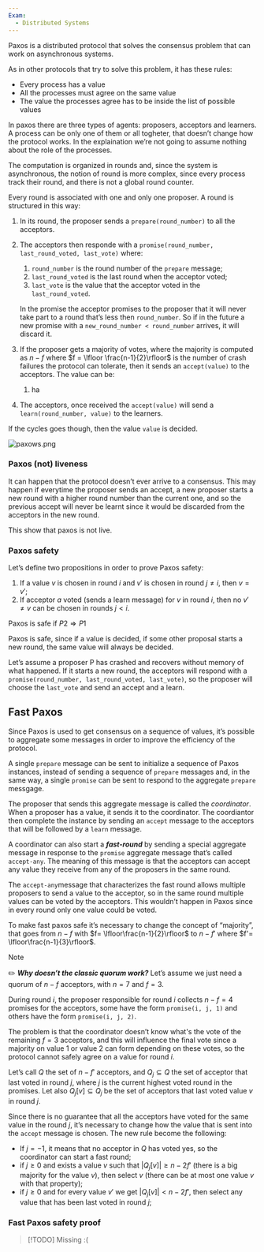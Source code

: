 ```yaml
---
Exam:
  - Distributed Systems
---
```

Paxos is a distributed protocol that solves the consensus problem that can work on asynchronous systems. 

As in other protocols that try to solve this problem, it has these rules:

- Every process has a value
- All the processes must agree on the same value
- The value the processes agree has to be inside the list of possible values

In paxos there are three types of agents: proposers, acceptors and learners. A process can be only one of them or all togheter, that doesn’t change how the protocol works. In the explaination we’re not going to assume nothing about the role of the processes.

The computation is organized in rounds and, since the system is asynchronous, the notion of round is more complex, since every process track their round, and there is not a global round counter.

Every round is associated with one and only one proposer. A round is structured in this way:

1. In its round, the proposer sends a `prepare(round_number)` to all the acceptors. 
2. The acceptors then responde with a `promise(round_number, last_round_voted, last_vote)` where:
    1. `round_number` is the round number of the `prepare` message;
    2. `last_round_voted` is the last round when the acceptor voted;
    3. `last_vote` is the value that the acceptor voted in the `last_round_voted`.
    
    In the promise the acceptor promises to the proposer that it will never take part to a round that’s less then `round_number`. So if in the future a new promise with a `new_round_number < round_number` arrives, it will discard it.
    
3. If the proposer gets a majority of votes, where the majority is computed as $n-f$ where $f = \lfloor \frac{n-1}{2}\rfloor$ is the number of crash failures the protocol can tolerate, then it sends an `accept(value)` to the acceptors. The value can be:
    1. ha
4. The acceptors, once received the `accept(value)` will send a `learn(round_number, value)` to the learners.

If the cycles goes though, then the value `value` is decided. 

![paxows.png](paxows.jpeg)

### Paxos (not) liveness

It can happen that the protocol doesn’t ever arrive to a consensus. This may happen if everytime the proposer sends an accept, a new proposer starts a new round with a higher round number than the current one, and so the previous accept will never be learnt since it would be discarded from the acceptors in the new round.

This show that paxos is not live.

### Paxos safety

Let’s define two propositions in order to prove Paxos safety:

1. If a value $v$ is chosen in round $i$ and $v'$ is chosen in round $j \neq i$, then $v = v'$;
2. If acceptor $a$ voted (sends a learn message) for $v$ in round $i$, then no $v' \neq v$ can be chosen in rounds $j < i$.

Paxos is safe if $P2 \Rightarrow P1$

Paxos is safe, since if a value is decided, if some other proposal starts a new round, the same value will always be decided.

Let’s assume a proposer P has crashed and recovers without memory of what happened. If it starts a new round, the acceptors will respond with a `promise(round_number, last_round_voted, last_vote)`, so the proposer will choose the `last_vote` and send an accept and a learn.

## Fast Paxos

Since Paxos is used to get consensus on a sequence of values, it’s possible to aggregate some messages in order to improve the efficiency of the protocol.

A single `prepare` message can be sent to initialize a sequence of Paxos instances, instead of sending a sequence of `prepare` messages and, in the same way, a single `promise` can be sent to respond to the aggregate `prepare` messgage.

The proposer that sends this aggregate message is called the *coordinator*. When a proposer has a value, it sends it to the coordinator. The coordiantor then complete the instance by sending an `accept` message to the acceptors that will be followed by a `learn` message.

A coordinator can also start a ***fast-round*** by sending a special aggregate message in response to the `promise` aggregate message that’s called `accept-any`. The meaning of this message is that the acceptors can accept any value they receive from any of the proposers in the same round.

The `accept-any`message that characterizes the fast round allows multiple proposers to send a value to the acceptor, so in the same round multiple values can be voted by the acceptors. This wouldn’t happen in Paxos since in every round only one value could be voted.

To make fast paxos safe it’s necessary to change the concept of “majority”, that goes from $n-f$ with $f= \lfloor\frac{n-1}{2}\rfloor$ to $n-f'$ where $f'= \lfloor\frac{n-1}{3}\rfloor$.

> [!Note]
> ✏️ ***Why doesn’t the classic quorum work?***
Let’s assume we just need a quorum of $n-f$ acceptors, with $n=7$ and $f=3$.
> 
> During round $i$, the proposer responsible for round $i$ collects $n-f = 4$ promises for the acceptors, some have the form `promise(i, j, 1)` and others have the form `promise(i, j, 2)`.
> 
> The problem is that the coordinator doesn’t know what's the vote of the remaining $f=3$ acceptors, and this will influence the final vote since a majority on value 1 or value 2 can form depending on these votes, so the protocol cannot safely agree on a value for round $i$.

Let’s call $Q$ the set of $n-f'$ acceptors, and $Q_j \subseteq Q$ the set of acceptor that last voted in round $j$, where $j$ is the current highest voted round in the promises. Let also $Q_j[v] \subseteq Q_j$ be the set of acceptors that last voted value $v$ in round $j$.

Since there is no guarantee that all the acceptors have voted for the same value in the round $j$, it’s necessary to change how the value that is sent into the `accept` message is chosen. The new rule become the following:

- If $j=-1$, it means that no acceptor in $Q$ has voted yes, so the coordinator can start a fast round;
- if $j \geq 0$ and exists a value $v$ such that $|Q_j[v]| \geq n-2f'$ (there is a big majority for the value $v$), then select $v$ (there can be at most one value $v$ with that property);
- if $j \geq0$ and for every value $v'$ we get $|Q_j[v]| < n-2f'$, then select any value that has been last voted in round $j$;

### Fast Paxos safety proof
> [!TODO]
> Missing :(
